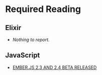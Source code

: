 # Required Reading

## Elixir

* *Nothing to report.*

## JavaScript

* [EMBER.JS 2.3 AND 2.4 BETA
  RELEASED](http://emberjs.com/blog/2016/01/15/ember-2-3-released.html)
